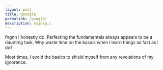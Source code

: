 ```yaml
---
layout: post
title: gooogle
permalink: /google/
description: ksjdka,c
---
```

fngnn
I honestly do. Perfecting the fundamentals always appears to be a daunting task. Why waste time on the basics when I learn things as fast as I do?

Most times, I avoid the basics to shield myself from any revelations of my ignorance.
